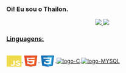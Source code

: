 ### Oi! Eu sou o Thailon.

<div align="center">
  <a href="https://github.com/Thailon74">
  <img height="150em" src="https://github-readme-stats.vercel.app/api?username=Thailon74&show_icons=true&theme=dark&include_all_commits=true&count_private=true"/>
  <img height="150em" src="https://github-readme-stats.vercel.app/api/top-langs/?username=Thailon74&layout=compact&langs_count=7&theme=dark"/>
</div>
  
  ### Linguagens:
  
<div style="display: inline_block"><br>
  <img align="center" alt="logo-JS"height="30" width="40" src="https://raw.githubusercontent.com/devicons/devicon/master/icons/javascript/javascript-plain.svg">
  <img align="center" alt="logo-HTML" height="30" width="40" src="https://raw.githubusercontent.com/devicons/devicon/master/icons/html5/html5-original.svg">
  <img align="center" alt="logo-CSS" height="30" width="40" src="https://raw.githubusercontent.com/devicons/devicon/master/icons/css3/css3-original.svg">
  <img align="center" alt="logo-C" height="30" width="40" src="https://cdn.jsdelivr.net/gh/devicons/devicon/icons/c/c-original.svg">
  <img align="center" alt="logo-MYSQL" height="30" width="40" src="https://cdn.jsdelivr.net/gh/devicons/devicon/icons/mysql/mysql-original.svg">
</div>
 
